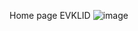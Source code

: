Home page EVKLID
![image](https://user-images.githubusercontent.com/71662309/196648534-9a691d5c-3122-40a3-8820-8a9b67a7efac.png)
